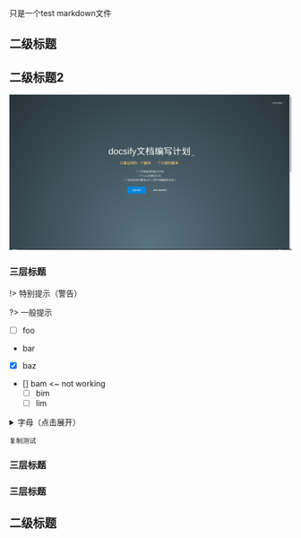 只是一个test markdown文件

## 二级标题

## 二级标题2
![](./imgs/DeepinScreenshot_select-area_20201018180118.png)
### 三层标题
!> 特别提示（警告）

?> 一般提示

- [ ] foo
- bar
- [x] baz
- [] bam <~ not working
  - [ ] bim
  - [ ] lim

<details>
<summary>字母（点击展开）</summary>

- Abc
- Abc

</details>

```
复制测试
```
### 三层标题
### 三层标题

## 二级标题 <!-- {docsify-ignore} -->